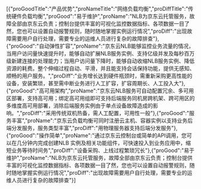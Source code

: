 [{"proGoodTitle":"产品优势","proNameTitle":"网络负载均衡","proDiffTitle":"传统硬件负载均衡","proGood":"易于维护","proName":"NLB为京东云托管服务，故障全部由京东云负责；控制台提供丰富的可视化监控数据指标、各项数据一目了然，您也可以设置自动报警规则，随时随地掌握实例运行情况","proDiff":"出现故障需要用户自行处理，需要专业的运维人员进行复杂的故障排查"},{"proGood":"自动弹性扩容","proName":"京东云NLB能够监控业务流量的情况，当用户访问量快速提升时，能够自动扩展NLB服务实例、支持亿级并发及每秒百万级新建连接的处理能力；当用户访问量下降时，能够自动收缩NLB服务实例、降低资源的耗费。整个伸缩过程自动、平滑，并且能支持会话保持功能，提供无感知、顺畅的用户服务。","proDiff":"业务增长达到硬件瓶颈时，需重新采购更高性能的设备，安装繁琐，甚至需中断业务进行人工扩容，扩容周期长、人工投入大"},{"proGood":"高可用架构","proName":"京东云NLB服务可自动配置冗余、多可用区部署，支持高可用；绑定高可用组即可支持后端服务同机房跨机架、跨可用区的多维度高可用部署，消除后端服务实例由于单点设备故障造成的影响。","proDiff":"采用传统双机热备，需人工配置，可用性一般"},{"proGood":"服务丰富","proName":"京东云负载均衡可同时注册云主机、容器实例以支持业务后端分发服务，服务类型丰富","proDiff":"用物理服务器支持后端分发服务"},{"proGood":"操作简单","proName":"通过京东云控制台或简单的API调用，您可以在几分钟内完成创建NLB 实例及相关功能组件，可快速投入到业务应用中，缩短业务等待时间务","proDiff":"设备采购、上线过程繁琐冗长"},{"proGood":"易于维护","proName":"NLB为京东云托管服务，故障全部由京东云负责；控制台提供丰富的可视化监控数据指标、各项数据一目了然，您也可以设置自动报警规则，随时随地掌握实例运行情况","proDiff":"出现故障需要用户自行处理，需要专业的运维人员进行复杂的故障排查"}]